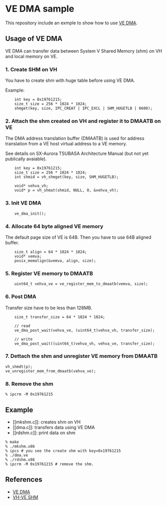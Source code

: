 # VE DMA sample

This repository include an exmple to show how to use [VE
DMA](https://veos-sxarr-nec.github.io/libsysve/group__vedma.html).

## Usage of VE DMA

VE DMA can transfer data between System V Shared Memory (shm) on VH and local memory on VE.

### 1. Create SHM on VH

You have to create shm with huge table before using VE DMA.

Example:

```
    int key = 0x19761215;
    size_t size = 256 * 1024 * 1024;
    shmget(key, size, IPC_CREAT | IPC_EXCL | SHM_HUGETLB | 0600);
```


### 2. Attach the shm created on VH and register it to DMAATB on VE

The DMA address translation buffer (DMAATB) is used for address translation from a VE
host virtual address to a VE memory. 

See details on SX-Aurora TSUBASA Architecture Manual (but not yet publically avaiable).

```
    int key = 0x19761215;
    size_t size = 256 * 1024 * 1024;
    int shmid = vh_shmget(key, size, SHM_HUGETLB);

    void* vehva_vh;
    void* p = vh_shmat(shmid, NULL, 0, &vehva_vh);
```

### 3. Init VE DMA

```
    ve_dma_init();
```

### 4. Allocate 64 byte aligned VE memory

The default page size of VE is 64B. Then you have to use 64B aligned buffer.

```
    size_t align = 64 * 1024 * 1024;
    void* vemva;
    posix_memalign(&vemva, align, size);
```

### 5. Register VE memory to DMAATB

```
    uint64_t vehva_ve = ve_register_mem_to_dmaatb(vemva, size);
```

### 6. Post DMA

Transfer size have to be less than 128MB.


```
    size_t transfer_size = 64 * 1024 * 1024;

    // read
    ve_dma_post_wait(vehva_ve, (uint64_t)vehva_vh, transfer_size);

    // write
    ve_dma_post_wait((uint64_t)vehva_vh, vehva_ve, transfer_size);
```

### 7. Dettach the shm and unregister VE memory from DMAATB

```
vh_shmdt(p);
ve_unregister_mem_from_dmaatb(vehva_ve);
```

### 8. Remove the shm

```
% ipcrm -M 0x19761215
```

## Example

- [[mkshm.c]]: creates shm on VH
- [[dma.c]]: transfers data using VE DMA
- [[rdshm.c]]: print data on shm


```
% make
% ./mkshm.x86
% ipcs # you see the create shm with key=0x19761215
% ./dma.ve
% ./rdshm.x86
% ipcrm -M 0x19761215 # remove the shm.
```

## References

- [VE DMA](https://veos-sxarr-nec.github.io/libsysve/group__vedma.html)
- [VH-VE SHM](https://veos-sxarr-nec.github.io/libsysve/group__vhshm.html)
